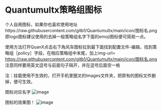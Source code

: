 # Quantumultx策略组图标
  个人自用图标，如果你也喜欢使用地址https://raw.githubusercontent.com/gitb1/Quantumultx/main/icon/图标名.png
原logo图标建议使用的去掉一般策略组名字下面的emoji图标便可简观一点。

使用方法打开QuanX点击右下角风车图标拉到最下面找到配置文件-编辑，找到策略组［policy］字段，在相应策略组中末尾，加上img-url= https://raw.githubusercontent.com/gitb1/Quantumultx/main/icon/图标名.png 注意同样要用英文逗号与前面句子隔开，并在逗号后面空一格
  
注：挂载使用不生效的，打开手机里圈叉的lmages文件夹，把原有的图标文件删掉，便可生效。
 

图标对应名字
![image](https://raw.githubusercontent.com/gitb1/Quantumultx/main/icon/x/020.11.JPG)


图标的效果图！
![image](https://raw.githubusercontent.com/gitb1/Quantumultx/main/icon/x/2020.11.JPG)
